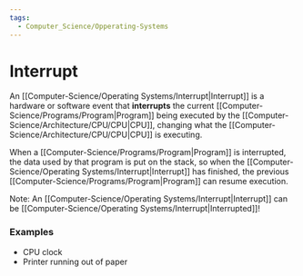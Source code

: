 ```yaml
---
tags:
  - Computer_Science/Opperating-Systems
---
```

# Interrupt
An [[Computer-Science/Operating Systems/Interrupt|Interrupt]] is a hardware or software event that **interrupts** the current [[Computer-Science/Programs/Program|Program]] being executed by the [[Computer-Science/Architecture/CPU/CPU|CPU]], changing what the [[Computer-Science/Architecture/CPU/CPU|CPU]] is executing.

When a [[Computer-Science/Programs/Program|Program]] is interrupted, the data used by that program is put on the stack, so when the [[Computer-Science/Operating Systems/Interrupt|Interrupt]] has finished, the previous [[Computer-Science/Programs/Program|Program]] can resume execution.

Note: An [[Computer-Science/Operating Systems/Interrupt|Interrupt]] can be [[Computer-Science/Operating Systems/Interrupt|Interrupted]]!
### Examples
- CPU clock
- Printer running out of paper